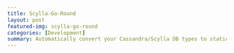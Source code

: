 ```yaml
---
title: Scylla-Go-Round
layout: post
featured-img: scylla-go-round
categories: [Development]
summary: Automatically convert your Cassandra/Scylla DB types to static Go types.
---
```

